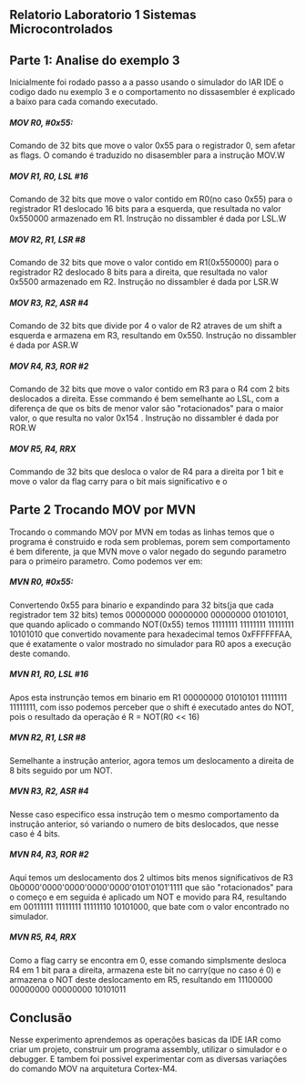 ## Relatorio Laboratorio 1 Sistemas Microcontrolados

## Parte 1: Analise do exemplo 3

Inicialmente foi rodado passo a a passo usando o simulador do IAR IDE o codigo dado nu exemplo 3 e o comportamento no dissasembler é explicado a baixo para cada comando executado.

##### MOV R0, #0x55:
Comando de 32 bits que move o valor  0x55 para o registrador 0, sem afetar as flags. O comando é traduzido no disasembler para a instrução MOV.W


##### MOV R1, R0, LSL #16
Comando de 32 bits que move o valor contido em R0(no caso 0x55)  para o registrador R1 deslocado 16 bits para a esquerda, que resultada no valor 0x550000 armazenado em R1. Instrução no dissambler é dada por LSL.W

##### MOV R2, R1, LSR #8
Comando de 32 bits que move o valor contido em R1(0x550000)  para o registrador R2 deslocado 8 bits para a direita, que resultada no valor 0x5500 armazenado em R2. Instrução no dissambler é dada por LSR.W

##### MOV R3, R2, ASR #4
Comando de 32 bits que divide por 4 o valor de R2 atraves de um shift a esquerda  e armazena em R3, resultando em 0x550. Instrução no dissambler é dada por ASR.W

##### MOV R4, R3, ROR #2
Comando de 32 bits que move o valor contido em R3 para o R4 com 2 bits deslocados a direita. Esse commando é bem semelhante ao LSL, com a diferença de que os bits de menor valor são "rotacionados" para o maior valor, o que resulta no valor 0x154 . Instrução no dissambler é dada por ROR.W

##### MOV R5, R4, RRX

Commando de 32 bits que desloca o valor de R4 para a direita por 1 bit e move o valor da flag carry para o bit mais significativo e o



## Parte 2 Trocando MOV por MVN


Trocando o commando MOV por MVN em todas as linhas temos que o programa é construido e roda sem problemas, porem sem comportamento é bem diferente, ja que MVN move o valor negado do segundo parametro para o primeiro parametro. Como podemos ver em:

##### MVN R0, #0x55:

Convertendo 0x55 para binario e expandindo para 32 bits(ja que cada registrador tem 32 bits) temos 00000000 00000000 00000000 01010101, que quando aplicado o commando NOT(0x55) temos 11111111 11111111 11111111 10101010 que convertido novamente para hexadecimal temos 0xFFFFFFAA, que é exatamente o valor mostrado no simulador para R0 apos a execução deste comando.

##### MVN R1, R0, LSL #16

Apos esta instrunção temos em binario em R1 00000000 01010101 11111111 11111111, com isso podemos perceber que o shift é executado antes do NOT, pois o resultado da operação é R = NOT(R0 << 16)

##### MVN R2, R1, LSR #8

Semelhante a instrução anterior, agora temos um deslocamento a direita de 8 bits seguido por um NOT.

##### MVN R3, R2, ASR #4

Nesse caso especifico essa instrução tem o mesmo comportamento da instrução anterior, só variando o numero de bits deslocados, que nesse caso é 4 bits.

##### MVN R4, R3, ROR #2

Aqui temos um deslocamento dos 2 ultimos bits menos significativos de R3 0b0000'0000'0000'0000'0000'0101'0101'1111 que são "rotacionados" para o começo e em seguida é aplicado um NOT e movido para R4, resultando em 00111111 11111111 11111110 10101000, que bate com o valor encontrado no simulador.

##### MVN R5, R4, RRX
Como a flag carry se encontra em 0, esse comando simplsmente desloca R4 em 1 bit para a direita, armazena este bit no carry(que no caso é 0) e armazena o NOT deste deslocamento em R5, resultando em 11100000 00000000 00000000 10101011


## Conclusão

Nesse experimento aprendemos as operações basicas da IDE IAR como criar um projeto, construir um programa assembly, utilizar o simulador e o debugger. E tambem foi possivel experimentar com as diversas variações do comando MOV na arquitetura Cortex-M4.

